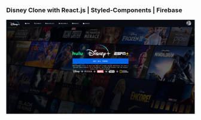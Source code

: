 <h3>Disney Clone with React.js | Styled-Components | Firebase</h3>

![Disney-Home](./public/images/disney-login.png)
